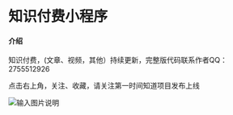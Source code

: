 # 知识付费小程序

#### 介绍
知识付费，(文章、视频，其他）持续更新，完整版代码联系作者QQ：2755512926

点击右上角，关注、收藏，请关注第一时间知道项目发布上线

![输入图片说明](https://images.gitee.com/uploads/images/2021/0809/203724_112e41f6_9490238.jpeg "360截图20210809203649524.jpg")

